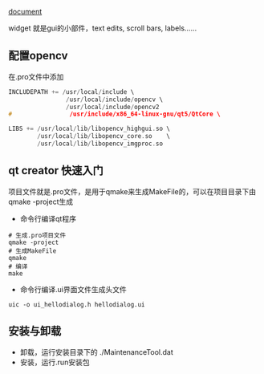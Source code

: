 [document](http://doc.qt.io/qt-4.8/qtgui-module.html)

widget 就是gui的小部件，text edits, scroll bars, labels……

## 配置opencv
在.pro文件中添加
```c++
INCLUDEPATH += /usr/local/include \
                /usr/local/include/opencv \
                /usr/local/include/opencv2
#                /usr/include/x86_64-linux-gnu/qt5/QtCore \

LIBS += /usr/local/lib/libopencv_highgui.so \
        /usr/local/lib/libopencv_core.so    \
        /usr/local/lib/libopencv_imgproc.so
```



## qt creator 快速入门
项目文件就是.pro文件，是用于qmake来生成MakeFile的，可以在项目目录下由qmake -project生成
- 命令行编译qt程序
```shell
# 生成.pro项目文件
qmake -project
# 生成MakeFile
qmake
# 编译
make
```

- 命令行编译.ui界面文件生成头文件
```shell
uic -o ui_hellodialog.h hellodialog.ui
````


## 安装与卸载
- 卸载，运行安装目录下的
./MaintenanceTool.dat
- 安装，运行.run安装包